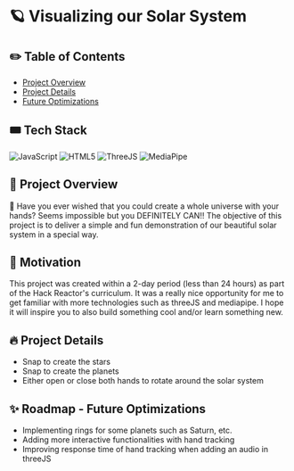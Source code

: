 # :ringed_planet: Visualizing our Solar System 

## :pencil2: Table of Contents

* [Project Overview](#project-overview)
* [Project Details](#project-details)
* [Future Optimizations](#roadmap---future-optimizations)

## :tickets: Tech Stack

![JavaScript](https://img.shields.io/badge/JavaScript-%23323330.svg?&style=for-the-badge&logo=javascript&logoColor=%23F7DF1E)
![HTML5](https://img.shields.io/badge/HTML5%20-%23E34F26.svg?&style=for-the-badge&logo=html5&logoColor=white)
![ThreeJS](https://img.shields.io/badge/threejs%20-black?style=for-the-badge&logo=three.js&logoColor=white)
![MediaPipe](https://img.shields.io/badge/mediapipe%20-yellow?style=for-the-badge&logo=medium&logoColor=white)

## :sunflower: Project Overview
:exploding_head: Have you ever wished that you could create a whole universe with your hands? Seems impossible but you DEFINITELY CAN!! 
The objective of this project is to deliver a simple and fun demonstration of our beautiful solar system in a special way. 

## :muscle: Motivation
This project was created within a 2-day period (less than 24 hours) as part of the Hack Reactor's curriculum.
It was a really nice opportunity for me to get familiar with more technologies such as threeJS and mediapipe.
I hope it will inspire you to also build something cool and/or learn something new. 

## :fire: Project Details
* Snap to create the stars
* Snap to create the planets
* Either open or close both hands to rotate around the solar system

## :sparkles: Roadmap - Future Optimizations
* Implementing rings for some planets such as Saturn, etc.
* Adding more interactive functionalities with hand tracking
* Improving response time of hand tracking when adding an audio in threeJS
